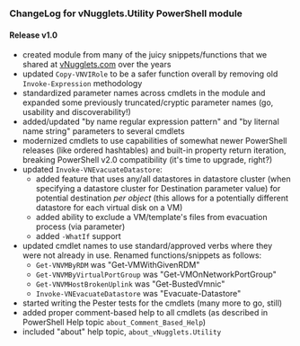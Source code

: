 ### ChangeLog for vNugglets.Utility PowerShell module

#### Release v1.0

- created module from many of the juicy snippets/functions that we shared at [vNugglets.com](http://vNugglets.com) over the years
- updated `Copy-VNVIRole` to be a safer function overall by removing old `Invoke-Expression` methodology
- standardized parameter names across cmdlets in the module and expanded some previously truncated/cryptic parameter names (go, usability and discoverability!)
- added/updated "by name regular expression pattern" and "by liternal name string" parameters to several cmdlets
- modernized cmdlets to use capabilities of somewhat newer PowerShell releases (like ordered hashtables) and built-in property return iteration, breaking PowerShell v2.0 compatibility (it's time to upgrade, right?)
- updated `Invoke-VNEvacuateDatastore`:  
  - added feature that uses any/all datastores in datastore cluster (when specifying a datastore cluster for Destination parameter value) for potential destination _per object_ (this allows for a potentially different datastore for each virtual disk on a VM)
  - added ability to exclude a VM/template's files from evacuation process (via parameter)
  - added `-WhatIf` support
- updated cmdlet names to use standard/approved verbs where they were not already in use. Renamed functions/snippets as follows:  
  - `Get-VNVMByRDM` was "Get-VMWithGivenRDM"
  - `Get-VNVMByVirtualPortGroup` was "Get-VMOnNetworkPortGroup"
  - `Get-VNVMHostBrokenUplink` was "Get-BustedVmnic"
  - `Invoke-VNEvacuateDatastore` was "Evacuate-Datastore"
- started writing the Pester tests for the cmdlets (many more to go, still)
- added proper comment-based help to all cmdlets (as described in PowerShell Help topic `about_Comment_Based_Help`)
- included "about" help topic, `about_vNugglets.Utility`
